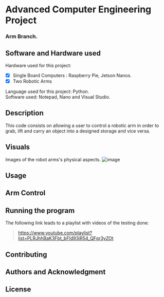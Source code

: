 # Advanced Computer Engineering Project
### Arm Branch.

## Software and Hardware used
Hardware used for this project: 
 - [x] Single Board Computers : Raspberry Pie, Jetson Nanos.
 - [x] Two Robotic Arms
                                 
 Language used for this project: Python.  
 Software used: Notepad, Nano and Visual Studio.
 
## Description
This code consists on allowing a user to control a robotic arm in order to grab, lift and carry an object into a designed storage and vice versa. 

## Visuals
Images of the robot arms's physical aspects.
![image](https://user-images.githubusercontent.com/75034234/112049476-972a4200-8b47-11eb-8432-dd973a52a212.png)

## Usage

## Arm Control

## Running the program
The following link leads to a playlist with videos of the testing done:
> https://www.youtube.com/playlist?list=PLRJhhBaK3Fbt_bFId93iR54_QFgr3yZOt

## Contributing

## Authors and Acknowledgment

## License
